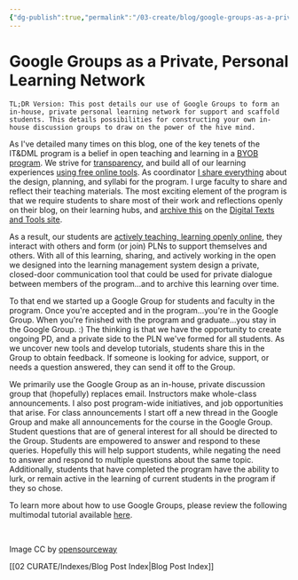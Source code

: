 ```yaml
---
{"dg-publish":true,"permalink":"/03-create/blog/google-groups-as-a-private-personal-learning-network/","title":"Google Groups as a Private, Personal Learning Network","tags":["google-groups","itdml","pln"]}
---
```


# Google Groups as a Private, Personal Learning Network

```
TL;DR Version: This post details our use of Google Groups to form an in-house, private personal learning network for support and scaffold students. This details possibilities for constructing your own in-house discussion groups to draw on the power of the hive mind.
```

As I've detailed many times on this blog, one of the key tenets of the IT&DML program is a belief in open teaching and learning in a [BYOB program](http://wiobyrne.com/building-a-byob-bring-your-own-browser-program-using-google/). We strive for [transparency](http://wiobyrne.com/transparency-and-the-instructional-technology-digital-media-literacy-itdml-program/), and build all of our learning experiences [using free online tools](http://wiobyrne.com/building-an-open-lms-using-google-apps-and-free-tools/). As coordinator [I share everything](http://wiobyrne.com/tag/itdml/) about the design, planning, and syllabi for the program. I urge faculty to share and reflect their teaching materials. The most exciting element of the program is that we require students to share most of their work and reflections openly on their blog, on their learning hubs, and [archive this](http://wiobyrne.com/the-digital-texts-and-tools-online-repository/) on the [Digital Texts and Tools site](https://sites.google.com/site/textsandtools/).

As a result, our students are [actively teaching, learning openly online](http://wiobyrne.com/digitally-literate-003-teaching-learning-and-existing-open-and-online/), they interact with others and form (or join) PLNs to support themselves and others. With all of this learning, sharing, and actively working in the open we designed into the learning management system design a private, closed-door communication tool that could be used for private dialogue between members of the program...and to archive this learning over time.

To that end we started up a Google Group for students and faculty in the program. Once you're accepted and in the program...you're in the Google Group. When you're finished with the program and graduate...you stay in the Google Group. :) The thinking is that we have the opportunity to create ongoing PD, and a private side to the PLN we've formed for all students. As we uncover new tools and develop tutorials, students share this in the Group to obtain feedback. If someone is looking for advice, support, or needs a question answered, they can send it off to the Group.

We primarily use the Google Group as an in-house, private discussion group that (hopefully) replaces email. Instructors make whole-class announcements. I also post program-wide initiatives, and job opportunities that arise. For class announcements I start off a new thread in the Google Group and make all announcements for the course in the Google Group. Student questions that are of general interest for all should be directed to the Group. Students are empowered to answer and respond to these queries. Hopefully this will help support students, while negating the need to answer and respond to multiple questions about the same topic. Additionally, students that have completed the program have the ability to lurk, or remain active in the learning of current students in the program if they so chose.

To learn more about how to use Google Groups, please review the following multimodal tutorial available [here](https://sites.google.com/site/textsandtools/techtutorials/google-apps-for-educators/google-groups).

 

Image CC by [opensourceway](https://www.flickr.com/photos/opensourceway/4457466994/in/set-72157628737045569)

[[02 CURATE/Indexes/Blog Post Index\|Blog Post Index]]